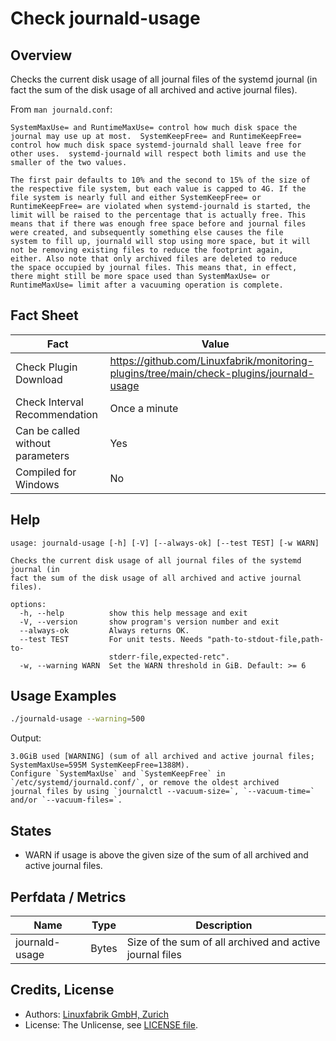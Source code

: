 # Check journald-usage

## Overview

Checks the current disk usage of all journal files of the systemd journal (in fact the sum of the disk usage of all archived and active journal files).

From `man journald.conf`:

```text
SystemMaxUse= and RuntimeMaxUse= control how much disk space the
journal may use up at most.  SystemKeepFree= and RuntimeKeepFree=
control how much disk space systemd-journald shall leave free for
other uses.  systemd-journald will respect both limits and use the
smaller of the two values.

The first pair defaults to 10% and the second to 15% of the size of
the respective file system, but each value is capped to 4G. If the
file system is nearly full and either SystemKeepFree= or
RuntimeKeepFree= are violated when systemd-journald is started, the
limit will be raised to the percentage that is actually free. This
means that if there was enough free space before and journal files
were created, and subsequently something else causes the file
system to fill up, journald will stop using more space, but it will
not be removing existing files to reduce the footprint again,
either. Also note that only archived files are deleted to reduce
the space occupied by journal files. This means that, in effect,
there might still be more space used than SystemMaxUse= or
RuntimeMaxUse= limit after a vacuuming operation is complete.
```


## Fact Sheet

| Fact | Value |
|----|----|
| Check Plugin Download                 | <https://github.com/Linuxfabrik/monitoring-plugins/tree/main/check-plugins/journald-usage> |
| Check Interval Recommendation         | Once a minute |
| Can be called without parameters      | Yes |
| Compiled for Windows                  | No |


## Help

```text
usage: journald-usage [-h] [-V] [--always-ok] [--test TEST] [-w WARN]

Checks the current disk usage of all journal files of the systemd journal (in
fact the sum of the disk usage of all archived and active journal files).

options:
  -h, --help          show this help message and exit
  -V, --version       show program's version number and exit
  --always-ok         Always returns OK.
  --test TEST         For unit tests. Needs "path-to-stdout-file,path-to-
                      stderr-file,expected-retc".
  -w, --warning WARN  Set the WARN threshold in GiB. Default: >= 6
```


## Usage Examples

```bash
./journald-usage --warning=500
```

Output:

```text
3.0GiB used [WARNING] (sum of all archived and active journal files; SystemMaxUse=595M SystemKeepFree=1388M).
Configure `SystemMaxUse` and `SystemKeepFree` in `/etc/systemd/journald.conf/`, or remove the oldest archived
journal files by using `journalctl --vacuum-size=`, `--vacuum-time=` and/or `--vacuum-files=`.
```


## States

* WARN if usage is above the given size of the sum of all archived and active journal files.


## Perfdata / Metrics

| Name | Type | Description |
|----|----|----|
| journald-usage | Bytes | Size of the sum of all archived and active journal files |


## Credits, License

* Authors: [Linuxfabrik GmbH, Zurich](https://www.linuxfabrik.ch)
* License: The Unlicense, see [LICENSE file](https://unlicense.org/).
